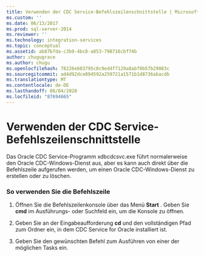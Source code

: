 ```yaml
---
title: Verwenden der CDC Service-Befehlszeilenschnittstelle | Microsoft-Dokumentation
ms.custom: ''
ms.date: 06/13/2017
ms.prod: sql-server-2014
ms.reviewer: ''
ms.technology: integration-services
ms.topic: conceptual
ms.assetid: ab87b7da-c3b9-4bc8-a853-798716cbf74b
author: chugugrace
ms.author: chugu
ms.openlocfilehash: 78226e603795c8c9ed4f7129a8abf0b57b29083c
ms.sourcegitcommit: ad4d92dce894592a259721a1571b1d8736abacdb
ms.translationtype: MT
ms.contentlocale: de-DE
ms.lasthandoff: 08/04/2020
ms.locfileid: "87694665"
---
```

# <a name="how-to-use-the-cdc-service-command-line-interface"></a>Verwenden der CDC Service-Befehlszeilenschnittstelle
  Das Oracle CDC Service-Programm xdbcdcsvc.exe führt normalerweise den Oracle CDC-Windows-Dienst aus, aber es kann auch direkt über die Befehlszeile aufgerufen werden, um einen Oracle CDC-Windows-Dienst zu erstellen oder zu löschen.  
  
### <a name="to-use-the-command-line"></a>So verwenden Sie die Befehlszeile  
  
1.  Öffnen Sie die Befehlszeilenkonsole über das Menü **Start** . Geben Sie **cmd** im Ausführungs- oder Suchfeld ein, um die Konsole zu öffnen.  
  
2.  Geben Sie an der Eingabeaufforderung **cd** und den vollständigen Pfad zum Ordner ein, in dem CDC Service for Oracle installiert ist.  
  
3.  Geben Sie den gewünschten Befehl zum Ausführen von einer der möglichen Tasks ein.  
  
  
